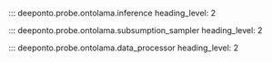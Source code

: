 ::: deeponto.probe.ontolama.inference
    heading_level: 2

::: deeponto.probe.ontolama.subsumption_sampler
    heading_level: 2

::: deeponto.probe.ontolama.data_processor
    heading_level: 2